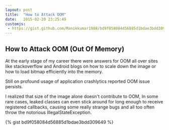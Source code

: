 ```yaml
---
layout: post
title:  "How to Attack OOM"
date:   2015-02-20 23:25:49
customjs:
 - https://gist.github.com/Manikkumar1988/bd9f058084d56885d1bdae3bdd309649.js
---
```


## How to Attack OOM (Out Of Memory)

At the early stage of my career there were answers for OOM all over sites like stackoverflow and Android blogs on 
how to scale down the image or how to load bitmap efficiently into the memory. 

Still on profound usage of application crashlytics reported OOM issue persists. 

I realized that size of the image alone doesn't contribute to OOM, In some rare cases, 
leaked classes can even stick around for long enough to receive registered 
callbacks, causing some really strange bugs and all too often throw the notorious IllegalStateException. 

{% gist bd9f058084d56885d1bdae3bdd309649 %}
